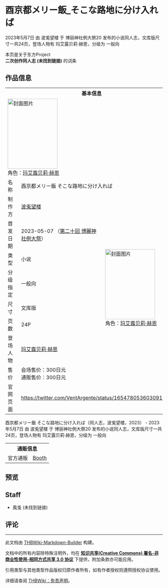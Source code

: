 # 酉京都メリー飯_そこな路地に分け入れば

<!-- source html: G:\repos\THBWiki-Markdown-Builder\THBWikiMarkdown\Temp\main\8\8e\ns0%3A%E9%85%89%E4%BA%AC%E9%83%BD%E3%83%A1%E3%83%AA%E3%83%BC%E9%A3%AF_%E3%81%9D%E3%81%93%E3%81%AA%E8%B7%AF%E5%9C%B0%E3%81%AB%E5%88%86%E3%81%91%E5%85%A5%E3%82%8C%E3%81%B0.html -->

2023年5月7日 由 波兎望楼 于 博丽神社例大祭20 发布的小说同人志，文库版尺寸一共24页，登场人物有 玛艾露贝莉·赫恩，分级为 一般向

本页是关于东方Project  
 **二次创作同人志 (未找到链接)** 的词条

## 作品信息

<table><tbody><tr><th colspan="3">基本信息</th></tr><tr><td class="cover-artwork-mobile" colspan="2"><a href="./文件-酉京都メリー飯_そこな路地に分け入れば封面.png.md" class="image" title="封面图片"><img alt="封面图片" src="https://upload.thwiki.cc/thumb/2/24/%E9%85%89%E4%BA%AC%E9%83%BD%E3%83%A1%E3%83%AA%E3%83%BC%E9%A3%AF_%E3%81%9D%E3%81%93%E3%81%AA%E8%B7%AF%E5%9C%B0%E3%81%AB%E5%88%86%E3%81%91%E5%85%A5%E3%82%8C%E3%81%B0%E5%B0%81%E9%9D%A2.png/159px-%E9%85%89%E4%BA%AC%E9%83%BD%E3%83%A1%E3%83%AA%E3%83%BC%E9%A3%AF_%E3%81%9D%E3%81%93%E3%81%AA%E8%B7%AF%E5%9C%B0%E3%81%AB%E5%88%86%E3%81%91%E5%85%A5%E3%82%8C%E3%81%B0%E5%B0%81%E9%9D%A2.png" decoding="async" loading="lazy" width="159" height="224" srcset="https://upload.thwiki.cc/thumb/2/24/%E9%85%89%E4%BA%AC%E9%83%BD%E3%83%A1%E3%83%AA%E3%83%BC%E9%A3%AF_%E3%81%9D%E3%81%93%E3%81%AA%E8%B7%AF%E5%9C%B0%E3%81%AB%E5%88%86%E3%81%91%E5%85%A5%E3%82%8C%E3%81%B0%E5%B0%81%E9%9D%A2.png/238px-%E9%85%89%E4%BA%AC%E9%83%BD%E3%83%A1%E3%83%AA%E3%83%BC%E9%A3%AF_%E3%81%9D%E3%81%93%E3%81%AA%E8%B7%AF%E5%9C%B0%E3%81%AB%E5%88%86%E3%81%91%E5%85%A5%E3%82%8C%E3%81%B0%E5%B0%81%E9%9D%A2.png 1.5x, https://upload.thwiki.cc/thumb/2/24/%E9%85%89%E4%BA%AC%E9%83%BD%E3%83%A1%E3%83%AA%E3%83%BC%E9%A3%AF_%E3%81%9D%E3%81%93%E3%81%AA%E8%B7%AF%E5%9C%B0%E3%81%AB%E5%88%86%E3%81%91%E5%85%A5%E3%82%8C%E3%81%B0%E5%B0%81%E9%9D%A2.png/318px-%E9%85%89%E4%BA%AC%E9%83%BD%E3%83%A1%E3%83%AA%E3%83%BC%E9%A3%AF_%E3%81%9D%E3%81%93%E3%81%AA%E8%B7%AF%E5%9C%B0%E3%81%AB%E5%88%86%E3%81%91%E5%85%A5%E3%82%8C%E3%81%B0%E5%B0%81%E9%9D%A2.png 2x" data-file-width="1447" data-file-height="2040"></a><div class="cover-char">角色：<a href="./玛艾露贝莉·赫恩.md" title="玛艾露贝莉·赫恩">玛艾露贝莉·赫恩</a></div></td>
</tr><tr><td class="label">名称</td><td colspan="2"> 酉京都メリー飯 そこな路地に分け入れば </td></tr><tr><td class="label">制作方</td><td><a href="./波兎望楼.md" title="波兎望楼">波兎望楼</a></td><td class="cover-artwork" rowspan="8" style="min-width:224px;"><a href="./文件-酉京都メリー飯_そこな路地に分け入れば封面.png.md" class="image" title="封面图片"><img alt="封面图片" src="https://upload.thwiki.cc/thumb/2/24/%E9%85%89%E4%BA%AC%E9%83%BD%E3%83%A1%E3%83%AA%E3%83%BC%E9%A3%AF_%E3%81%9D%E3%81%93%E3%81%AA%E8%B7%AF%E5%9C%B0%E3%81%AB%E5%88%86%E3%81%91%E5%85%A5%E3%82%8C%E3%81%B0%E5%B0%81%E9%9D%A2.png/159px-%E9%85%89%E4%BA%AC%E9%83%BD%E3%83%A1%E3%83%AA%E3%83%BC%E9%A3%AF_%E3%81%9D%E3%81%93%E3%81%AA%E8%B7%AF%E5%9C%B0%E3%81%AB%E5%88%86%E3%81%91%E5%85%A5%E3%82%8C%E3%81%B0%E5%B0%81%E9%9D%A2.png" decoding="async" loading="lazy" width="159" height="224" srcset="https://upload.thwiki.cc/thumb/2/24/%E9%85%89%E4%BA%AC%E9%83%BD%E3%83%A1%E3%83%AA%E3%83%BC%E9%A3%AF_%E3%81%9D%E3%81%93%E3%81%AA%E8%B7%AF%E5%9C%B0%E3%81%AB%E5%88%86%E3%81%91%E5%85%A5%E3%82%8C%E3%81%B0%E5%B0%81%E9%9D%A2.png/238px-%E9%85%89%E4%BA%AC%E9%83%BD%E3%83%A1%E3%83%AA%E3%83%BC%E9%A3%AF_%E3%81%9D%E3%81%93%E3%81%AA%E8%B7%AF%E5%9C%B0%E3%81%AB%E5%88%86%E3%81%91%E5%85%A5%E3%82%8C%E3%81%B0%E5%B0%81%E9%9D%A2.png 1.5x, https://upload.thwiki.cc/thumb/2/24/%E9%85%89%E4%BA%AC%E9%83%BD%E3%83%A1%E3%83%AA%E3%83%BC%E9%A3%AF_%E3%81%9D%E3%81%93%E3%81%AA%E8%B7%AF%E5%9C%B0%E3%81%AB%E5%88%86%E3%81%91%E5%85%A5%E3%82%8C%E3%81%B0%E5%B0%81%E9%9D%A2.png/318px-%E9%85%89%E4%BA%AC%E9%83%BD%E3%83%A1%E3%83%AA%E3%83%BC%E9%A3%AF_%E3%81%9D%E3%81%93%E3%81%AA%E8%B7%AF%E5%9C%B0%E3%81%AB%E5%88%86%E3%81%91%E5%85%A5%E3%82%8C%E3%81%B0%E5%B0%81%E9%9D%A2.png 2x" data-file-width="1447" data-file-height="2040"></a><div class="cover-char">角色：<a href="./玛艾露贝莉·赫恩.md" title="玛艾露贝莉·赫恩">玛艾露贝莉·赫恩</a></div></td>
</tr><tr><td class="label">首发日期</td><td>2023-05-07&#160;（<a href="/展会作品列表?e=%E5%8D%9A%E4%B8%BD%E7%A5%9E%E7%A4%BE%E4%BE%8B%E5%A4%A7%E7%A5%AD%2320">第二十回 博麗神社例大祭</a>）</td></tr><tr><td class="label">类型</td><td>小说</td></tr><tr><td class="label">分级指定</td><td>一般向</td></tr><tr><td class="label">尺寸</td><td>文库版</td></tr><tr><td class="label">页数</td><td>24P</td></tr><tr><td class="label">登场人物</td><td><a href="./玛艾露贝莉·赫恩.md" title="玛艾露贝莉·赫恩">玛艾露贝莉·赫恩</a></td></tr><tr><td class="label">售价</td><td>会场售价：300日元<br>通贩售价：300日元</td></tr>
<tr><td class="label">官网页面</td><td colspan="2"><a rel="nofollow" class="external free" href="https://twitter.com/VentArgente/status/1654780536030916609">https://twitter.com/VentArgente/status/1654780536030916609</a></td></tr></tbody></table>

酉京都メリー飯 そこな路地に分け入れば（同人志，波兎望楼，2023） - 2023年5月7日 由 波兎望楼 于 博丽神社例大祭20 发布的小说同人志，文库版尺寸一共24页，登场人物有 玛艾露贝莉·赫恩，分级为 一般向

<table><tbody><tr><th colspan="3">通贩信息</th></tr><tr><td class="label">官方通贩</td><td colspan="2"><a rel="nofollow" class="external text" href="https://hatoboro.booth.pm/items/4763561">Booth</a></td></tr></tbody></table>



## 预览

## Staff
- 風兎 (未找到链接)


## 评论




---

此文档由 [THBWiki-Markdown-Builder](https://github.com/Delsin-Yu/THBWiki-Markdown-Builder) 构建。

文档中的所有内容除特殊注明外，均在 [**知识共享(Creative Commons) 署名-非商业性使用-相同方式共享 3.0 协议**](https://creativecommons.org/licenses/by-sa/3.0/deed.zh-hans) 下提供，附加条款亦可能应用。

引用类型与其他类型作品版权归原作者所有，如有作者授权则遵照授权协议使用。

详细请查阅 [THBWiki：免责声明](https://thbwiki.cc/THBWiki:%E5%85%8D%E8%B4%A3%E5%A3%B0%E6%98%8E)。

